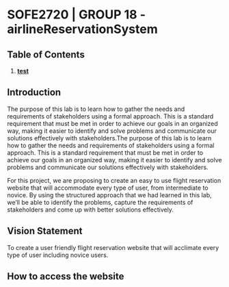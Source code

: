 # SOFE2720 | GROUP 18 - airlineReservationSystem

## Table of Contents
1. [**test**](#project-description)

## Introduction
The purpose of this lab is to learn how to gather the needs and requirements of stakeholders using a formal approach. This is a standard requirement that must be met in order to achieve our goals in an organized way, making it easier to identify and solve problems and communicate our solutions effectively with stakeholders.The purpose of this lab is to learn how to gather the needs and requirements of stakeholders using a formal approach. This is a standard requirement that must be met in order to achieve our goals in an organized way, making it easier to identify and solve problems and communicate our solutions effectively with stakeholders.

For this project, we are proposing to create an easy to use flight reservation website that will accommodate every type of user, from intermediate to novice. By using the structured approach that we had learned in this lab, we’ll be able to identify the problems, capture the requirements of stakeholders and come up with better solutions effectively.

## Vision Statement
To create a user friendly flight reservation website that will acclimate every type of user including novice users.

## How to access the website
